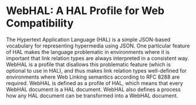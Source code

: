 # WebHAL: A HAL Profile for Web Compatibility

The Hypertext Application Language (HAL) is a simple JSON-based vocabulary for representing hypermedia using JSON. One particular feature of HAL makes the language problematic in environments where it is important that link relation types are always interpreted in a consistent way. WebHAL is a profile that disallows this problematic feature (which is optional to use in HAL), and thus makes link relation types well-defined for environments where Web Linking semantics according to RFC 8288 are required. WebHAL is defined as a profile of HAL, which means that every WebHAL document is a HAL document. WebHAL also defines a process how any HAL document can be transformed into a WebHAL document.
